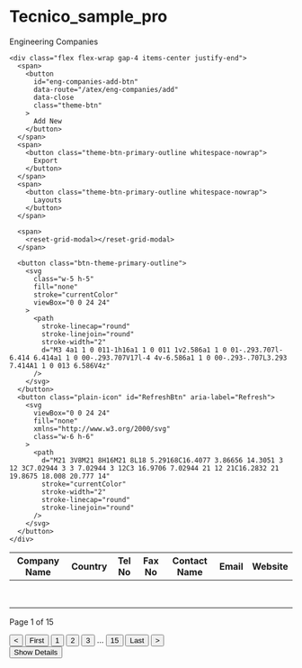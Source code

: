 # Tecnico_sample_pro

<div class="content space-y-4">
  <div class="flex flex-wrap justify-between gap-2 items-center">
    <p class="text-xl font-semibold">Engineering Companies</p>

    <div class="flex flex-wrap gap-4 items-center justify-end">
      <span>
        <button
          id="eng-companies-add-btn"
          data-route="/atex/eng-companies/add"
          data-close
          class="theme-btn"
        >
          Add New
        </button>
      </span>
      <span>
        <button class="theme-btn-primary-outline whitespace-nowrap">
          Export
        </button>
      </span>
      <span>
        <button class="theme-btn-primary-outline whitespace-nowrap">
          Layouts
        </button>
      </span>

      <span>
        <reset-grid-modal></reset-grid-modal>
      </span>

      <button class="btn-theme-primary-outline">
        <svg
          class="w-5 h-5"
          fill="none"
          stroke="currentColor"
          viewBox="0 0 24 24"
        >
          <path
            stroke-linecap="round"
            stroke-linejoin="round"
            stroke-width="2"
            d="M3 4a1 1 0 011-1h16a1 1 0 011 1v2.586a1 1 0 01-.293.707l-6.414 6.414a1 1 0 00-.293.707V17l-4 4v-6.586a1 1 0 00-.293-.707L3.293 7.414A1 1 0 013 6.586V4z"
          />
        </svg>
      </button>
      <button class="plain-icon" id="RefreshBtn" aria-label="Refresh">
        <svg
          viewBox="0 0 24 24"
          fill="none"
          xmlns="http://www.w3.org/2000/svg"
          class="w-6 h-6"
        >
          <path
            d="M21 3V8M21 8H16M21 8L18 5.29168C16.4077 3.86656 14.3051 3 12 3C7.02944 3 3 7.02944 3 12C3 16.9706 7.02944 21 12 21C16.2832 21 19.8675 18.008 20.777 14"
            stroke="currentColor"
            stroke-width="2"
            stroke-linecap="round"
            stroke-linejoin="round"
          />
        </svg>
      </button>
    </div>

  </div>
  <div>
    <search-input></search-input>
  </div>

  <!-- Table -->
  <div class="page-section border-theme">
    <div class="overflow-x-auto">
      <table class="w-full">
        <thead class="border-b border-gray-200">
          <tr class="table-heading">
            <th class="table-header">
              <span>Company Name</span>
            </th>
            <th class="table-header">
              <span>Country</span>
            </th>
            <th class="table-header">
              <span>Tel No</span>
            </th>
            <th class="table-header">
              <span>Fax No</span>
            </th>
            <th class="table-header">
              <span>Contact Name</span>
            </th>
            <th class="table-header">
              <span>Email</span>
            </th>
            <th class="table-header">
              <span>Website</span>
            </th>
          </tr>
        </thead>
        <tbody>
          <tr class="table-row-style">
            <td></td>
            <td></td>
            <td></td>
            <td></td>
            <td></td>
            <td></td>
            <td></td>
          </tr>
          <tr class="table-row-style even-row">
            <td></td>
            <td></td>
            <td></td>
            <td></td>
            <td></td>
            <td></td>
            <td></td>
          </tr>
          <tr class="table-row-style">
            <td></td>
            <td></td>
            <td></td>
            <td></td>
            <td></td>
            <td></td>
            <td></td>
          </tr>
          <tr class="table-row-style even-row">
            <td></td>
            <td></td>
            <td></td>
            <td></td>
            <td></td>
            <td></td>
            <td></td>
          </tr>
          <tr class="table-row-style">
            <td></td>
            <td></td>
            <td></td>
            <td></td>
            <td></td>
            <td></td>
            <td></td>
          </tr>
          <tr class="table-row-style even-row">
            <td></td>
            <td></td>
            <td></td>
            <td></td>
            <td></td>
            <td></td>
            <td></td>
          </tr>
          <tr class="table-row-style">
            <td></td>
            <td></td>
            <td></td>
            <td></td>
            <td></td>
            <td></td>
            <td></td>
          </tr>
          <tr class="table-row-style even-row">
            <td></td>
            <td></td>
            <td></td>
            <td></td>
            <td></td>
            <td></td>
            <td></td>
          </tr>
        </tbody>
      </table>
    </div>
  </div>
  <!-- Pagination -->
  <div class="table-footer">
    <div>
      <p class="font-semibold">Page 1 of 15</p>
    </div>
    <!-- Pagination -->
    <div class="pagination-wrapper">
      <button class="pagination-btn">&lt;</button>
      <button class="pagination-btn">First</button>
      <button class="pagination-btn pagination-active">1</button>
      <button class="pagination-btn">2</button>
      <button class="pagination-btn">3</button>
      <span class="w-9 h-9 flex items-center justify-center">...</span>
      <button class="pagination-btn">15</button>
      <button class="pagination-btn">Last</button>
      <button class="pagination-btn">&gt;</button>
    </div>
  </div>
  <div class="footer-container">
    <delete-modal
      title="Delete Company"
      description="This will delete the selected company from the list. Are you sure?"
    ></delete-modal>
    <button class="theme-btn">Show Details</button>
  </div>
</div>
